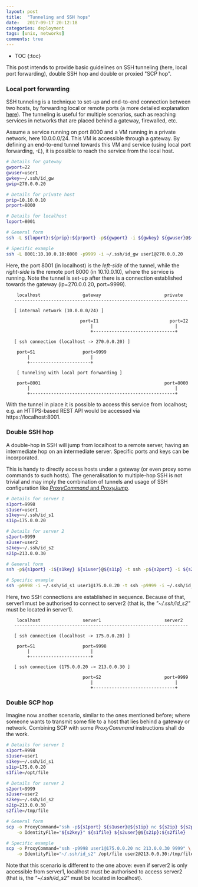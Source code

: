 ```yaml
---
layout: post
title:  "Tunneling and SSH hops"
date:   2017-09-17 20:12:18
categories: deployment
tags: [unix, networks]
comments: true
---
```


* TOC
{:toc}

This post intends to provide basic guidelines on SSH tunneling (here, local port forwarding), double SSH hop and double or proxied "SCP hop".

<!--more-->

### Local port forwarding

SSH tunneling is a technique to set-up and end-to-end connection between two hosts, by forwarding local or remote ports (a more detailed explanation [here](https://chamibuddhika.wordpress.com/2012/03/21/ssh-tunnelling-explained/)). The tunneling is useful for multiple scenarios, such as reaching services in networks that are placed behind a gateway, firewalled, etc.

Assume a service running on port 8000 and a VM running in a private network, here 10.0.0.0/24. This VM is accessible through a gateway. By defining an end-to-end tunnel towards this VM and service (using local port forwarding, *-L*), it is possible to reach the service from the local host.

```bash
# Details for gateway
gwport=22
gwuser=user1
gwkey=~/.ssh/id_gw
gwip=270.0.0.20

# Details for private host
prip=10.10.0.10
prport=8000

# Details for localhost
loport=8001

# General form
ssh -L ${loport}:${prip}:${prport} -p${gwport} -i ${gwkey} ${gwuser}@${gwip}

# Specific example
ssh -L 8001:10.10.0.10:8000 -p9999 -i ~/.ssh/id_gw user1@270.0.0.20
```

Here, the port 8001 (in localhost) is the *left-side* of the tunnel, while the *right-side* is the remote port 8000 (in 10.10.0.10), where the service is running. Note the tunnel is set-up after there is a connection established towards the gateway (ip=270.0.0.20, port=9999).

```
    localhost                gateway                        private
   ------------------------------------------------------------------

   [ internal network (10.0.0.0/24) ]

                            port=I1                           port=I2
                                |                               |
                                +-------------------------------+

   [ ssh connection (localhost -> 270.0.0.20) ]

    port=S1                  port=9999
        |                       |
        +-----------------------+

    [ tunneling with local port forwarding ]

    port=8001                                               port=8000
        |                                                       |
        +-------------------------------------------------------+
```

With the tunnel in place it is possible to access this service from localhost; e.g. an HTTPS-based REST API would be accessed via https://localhost:8001.

### Double SSH hop

A double-hop in SSH will jump from localhost to a remote server, having an intermediate hop on an intermediate server. Specific ports and keys can be incorporated.

This is handy to directly access hosts under a gateway (or even proxy some commands to such hosts). The generalisation to multiple-hop SSH is not trivial and may imply the combination of tunnels and usage of SSH configuration like [*ProxyCommand* and *ProxyJump*](https://en.wikibooks.org/wiki/OpenSSH/Cookbook/Proxies_and_Jump_Hosts).

```bash
# Details for server 1
s1port=9998
s1user=user1
s1key=~/.ssh/id_s1
s1ip=175.0.0.20

# Details for server 2
s2port=9999
s2user=user2
s2key=~/.ssh/id_s2
s2ip=213.0.0.30

# General form
ssh -p${s1port} -i${s1key} ${s1user}@${s1ip} -t ssh -p${s2port} -i ${s2key} ${s2user}@${s2ip}

# Specific example
ssh -p9998 -i ~/.ssh/id_s1 user1@175.0.0.20 -t ssh -p9999 -i ~/.ssh/id_s2 user2@213.0.0.30
```

Here, two SSH connections are established in sequence. Because of that, server1 must be authorised to connect to server2 (that is, the *"~/.ssh/id_s2"* must be located in server1).

```
    localhost                server1                        server2
   ------------------------------------------------------------------

   [ ssh connection (localhost -> 175.0.0.20) ]

    port=S1                  port=9998
        |                       |
        +-----------------------+

   [ ssh connection (175.0.0.20 -> 213.0.0.30 ]

                             port=S2                        port=9999
                                |                               |
                                +-------------------------------+
```

### Double SCP hop

Imagine now another scenario, similar to the ones mentioned before; where someone wants to transmit some file to a host that lies behind a gateway or network. Combining SCP with some *ProxyCommand* instructions shall do the work.

```bash
# Details for server 1
s1port=9998
s1user=user1
s1key=~/.ssh/id_s1
s1ip=175.0.0.20
s1file=/opt/file

# Details for server 2
s2port=9999
s2user=user2
s2key=~/.ssh/id_s2
s2ip=213.0.0.30
s2file=/tmp/file

# General form
scp -o ProxyCommand="ssh -p${s1port} ${s1user}@${s1ip} nc ${s2ip} ${s2port}" \
    -o IdentityFile="${s2key}" ${s1file} ${s2user}@${s2ip}:${s2file}

# Specific example
scp -o ProxyCommand="ssh -p9998 user1@175.0.0.20 nc 213.0.0.30 9999" \
    -o IdentityFile="~/.ssh/id_s2" /opt/file user2@213.0.0.30:/tmp/file
```

Note that this scenario is different to the one above: even if server2 is only accessible from server1, localhost must be authorised to access server2 (that is, the *"~/.ssh/id_s2"* must be located in localhost).
